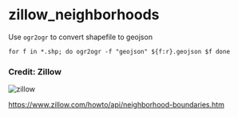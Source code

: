 # zillow_neighborhoods

Use `ogr2ogr` to convert shapefile to geojson

```
for f in *.shp; do ogr2ogr -f "geojson" ${f:r}.geojson $f done
```

### Credit: Zillow

![zillow](https://www.zillowstatic.com/vstatic/41c25c3/static/logos/Zillow_Logo_HoodsProvided_RightAligned.gif)

https://www.zillow.com/howto/api/neighborhood-boundaries.htm
